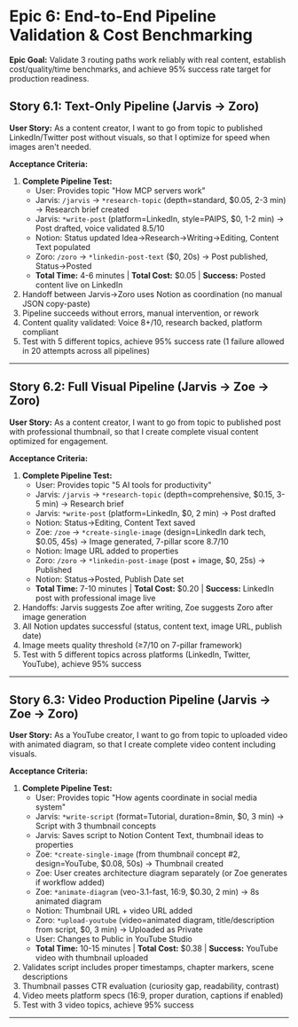 # Epic 6: End-to-End Pipeline Validation & Cost Benchmarking

**Epic Goal:** Validate 3 routing paths work reliably with real content, establish cost/quality/time benchmarks, and achieve 95% success rate target for production readiness.

## Story 6.1: Text-Only Pipeline (Jarvis → Zoro)

**User Story:**
As a content creator,
I want to go from topic to published LinkedIn/Twitter post without visuals,
so that I optimize for speed when images aren't needed.

**Acceptance Criteria:**

1. **Complete Pipeline Test:**
   - User: Provides topic "How MCP servers work"
   - Jarvis: `/jarvis` → `*research-topic` (depth=standard, $0.05, 2-3 min) → Research brief created
   - Jarvis: `*write-post` (platform=LinkedIn, style=PAIPS, $0, 1-2 min) → Post drafted, voice validated 8.5/10
   - Notion: Status updated Idea→Research→Writing→Editing, Content Text populated
   - Zoro: `/zoro` → `*linkedin-post-text` ($0, 20s) → Post published, Status→Posted
   - **Total Time:** 4-6 minutes | **Total Cost:** $0.05 | **Success:** Posted content live on LinkedIn
2. Handoff between Jarvis→Zoro uses Notion as coordination (no manual JSON copy-paste)
3. Pipeline succeeds without errors, manual intervention, or rework
4. Content quality validated: Voice 8+/10, research backed, platform compliant
5. Test with 5 different topics, achieve 95% success rate (1 failure allowed in 20 attempts across all pipelines)

---

## Story 6.2: Full Visual Pipeline (Jarvis → Zoe → Zoro)

**User Story:**
As a content creator,
I want to go from topic to published post with professional thumbnail,
so that I create complete visual content optimized for engagement.

**Acceptance Criteria:**

1. **Complete Pipeline Test:**
   - User: Provides topic "5 AI tools for productivity"
   - Jarvis: `/jarvis` → `*research-topic` (depth=comprehensive, $0.15, 3-5 min) → Research brief
   - Jarvis: `*write-post` (platform=LinkedIn, $0, 2 min) → Post drafted
   - Notion: Status→Editing, Content Text saved
   - Zoe: `/zoe` → `*create-single-image` (design=LinkedIn dark tech, $0.05, 45s) → Image generated, 7-pillar score 8.7/10
   - Notion: Image URL added to properties
   - Zoro: `/zoro` → `*linkedin-post-image` (post + image, $0, 25s) → Published
   - Notion: Status→Posted, Publish Date set
   - **Total Time:** 7-10 minutes | **Total Cost:** $0.20 | **Success:** LinkedIn post with professional image live
2. Handoffs: Jarvis suggests Zoe after writing, Zoe suggests Zoro after image generation
3. All Notion updates successful (status, content text, image URL, publish date)
4. Image meets quality threshold (≥7/10 on 7-pillar framework)
5. Test with 5 different topics across platforms (LinkedIn, Twitter, YouTube), achieve 95% success

---

## Story 6.3: Video Production Pipeline (Jarvis → Zoe → Zoro)

**User Story:**
As a YouTube creator,
I want to go from topic to uploaded video with animated diagram,
so that I create complete video content including visuals.

**Acceptance Criteria:**

1. **Complete Pipeline Test:**
   - User: Provides topic "How agents coordinate in social media system"
   - Jarvis: `*write-script` (format=Tutorial, duration=8min, $0, 3 min) → Script with 3 thumbnail concepts
   - Jarvis: Saves script to Notion Content Text, thumbnail ideas to properties
   - Zoe: `*create-single-image` (from thumbnail concept #2, design=YouTube, $0.08, 50s) → Thumbnail created
   - Zoe: User creates architecture diagram separately (or Zoe generates if workflow added)
   - Zoe: `*animate-diagram` (veo-3.1-fast, 16:9, $0.30, 2 min) → 8s animated diagram
   - Notion: Thumbnail URL + video URL added
   - Zoro: `*upload-youtube` (video=animated diagram, title/description from script, $0, 3 min) → Uploaded as Private
   - User: Changes to Public in YouTube Studio
   - **Total Time:** 10-15 minutes | **Total Cost:** $0.38 | **Success:** YouTube video with thumbnail uploaded
2. Validates script includes proper timestamps, chapter markers, scene descriptions
3. Thumbnail passes CTR evaluation (curiosity gap, readability, contrast)
4. Video meets platform specs (16:9, proper duration, captions if enabled)
5. Test with 3 video topics, achieve 95% success

---
